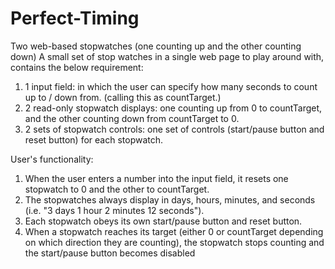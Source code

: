 # Perfect-Timing
Two web-based stopwatches (one counting up and the other counting down)
A small set of stop watches in a single web page to play around with, contains the below requirement:

1.  1 input field: in which the user can specify how many seconds to count up to / down from. (calling this as countTarget.)
2.  2 read-only stopwatch displays: one counting up from 0 to countTarget, and the other counting down from countTarget to 0.
3.  2 sets of stopwatch controls: one set of controls (start/pause button and reset button) for each stopwatch.

User's functionality:

1. When the user enters a number into the input field, it resets one stopwatch to 0 and the other to countTarget.
2. The stopwatches always display in days, hours, minutes, and seconds (i.e. "3 days 1 hour 2 minutes 12 seconds").
3. Each stopwatch obeys its own start/pause button and reset button.
4. When a stopwatch reaches its target (either 0 or countTarget depending on which direction they are counting), the stopwatch stops counting and the start/pause button becomes disabled
